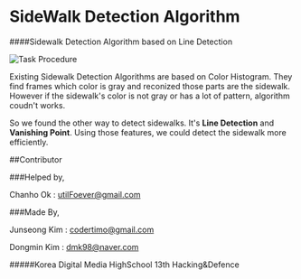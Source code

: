 # SideWalk Detection Algorithm

####Sidewalk Detection Algorithm based on Line Detection

![Task Procedure](http://github.com/codertimo/SidewalkDetection/task.png)

Existing Sidewalk Detection Algorithms are based on Color Histogram. They find frames which color is gray and reconized those parts are the sidewalk. However if the sidewalk's color is not gray or has a lot of pattern, algorithm coudn't works.

So we found the other way to detect sidewalks. It's **Line Detection** and **Vanishing Point**. Using those features, we could detect the sidewalk more efficiently.

##Contributor

###Helped by,

Chanho Ok : utilFoever@gmail.com

###Made By,

Junseong Kim : codertimo@gmail.com

Dongmin Kim : dmk98@naver.com

#####Korea Digital Media HighSchool 13th Hacking&Defence
